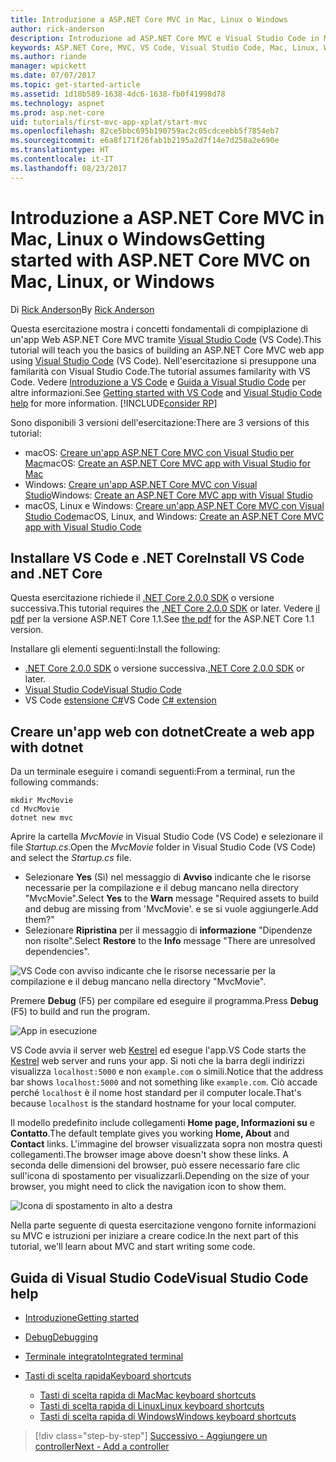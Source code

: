 ```yaml
---
title: Introduzione a ASP.NET Core MVC in Mac, Linux o Windows
author: rick-anderson
description: Introduzione ad ASP.NET Core MVC e Visual Studio Code in Mac, Linux e Windows
keywords: ASP.NET Core, MVC, VS Code, Visual Studio Code, Mac, Linux, Windows
ms.author: riande
manager: wpickett
ms.date: 07/07/2017
ms.topic: get-started-article
ms.assetid: 1d18b589-1638-4dc6-1638-fb0f41998d78
ms.technology: aspnet
ms.prod: asp.net-core
uid: tutorials/first-mvc-app-xplat/start-mvc
ms.openlocfilehash: 82ce5bbc695b190759ac2c05cdceebb5f7854eb7
ms.sourcegitcommit: e6a8f171f26fab1b2195a2d7f14e7d258a2e690e
ms.translationtype: HT
ms.contentlocale: it-IT
ms.lasthandoff: 08/23/2017
---
```

# <a name="getting-started-with-aspnet-core-mvc--on-mac-linux-or-windows"></a><span data-ttu-id="b2ec7-104">Introduzione a ASP.NET Core MVC in Mac, Linux o Windows</span><span class="sxs-lookup"><span data-stu-id="b2ec7-104">Getting started with ASP.NET Core MVC  on Mac, Linux, or Windows</span></span>

<span data-ttu-id="b2ec7-105">Di [Rick Anderson](https://twitter.com/RickAndMSFT)</span><span class="sxs-lookup"><span data-stu-id="b2ec7-105">By [Rick Anderson](https://twitter.com/RickAndMSFT)</span></span>

<span data-ttu-id="b2ec7-106">Questa esercitazione mostra i concetti fondamentali di compiplazione di un'app Web ASP.NET Core MVC tramite [Visual Studio Code](https://code.visualstudio.com) (VS Code).</span><span class="sxs-lookup"><span data-stu-id="b2ec7-106">This tutorial will teach you the basics of building an ASP.NET Core MVC web app using [Visual Studio Code](https://code.visualstudio.com) (VS Code).</span></span> <span data-ttu-id="b2ec7-107">Nell'esercitazione si presuppone una familarità con Visual Studio Code.</span><span class="sxs-lookup"><span data-stu-id="b2ec7-107">The tutorial assumes familarity with VS Code.</span></span> <span data-ttu-id="b2ec7-108">Vedere [Introduzione a VS Code](https://code.visualstudio.com/docs) e [Guida a Visual Studio Code](#visual-studio-code-help) per altre informazioni.</span><span class="sxs-lookup"><span data-stu-id="b2ec7-108">See [Getting started with VS Code](https://code.visualstudio.com/docs) and [Visual Studio Code help](#visual-studio-code-help) for more information.</span></span> [!INCLUDE[consider RP](../../includes/razor.md)]

<span data-ttu-id="b2ec7-109">Sono disponibili 3 versioni dell'esercitazione:</span><span class="sxs-lookup"><span data-stu-id="b2ec7-109">There are 3 versions of this tutorial:</span></span>

* <span data-ttu-id="b2ec7-110">macOS: [Creare un'app ASP.NET Core MVC con Visual Studio per Mac](xref:tutorials/first-mvc-app-mac/start-mvc)</span><span class="sxs-lookup"><span data-stu-id="b2ec7-110">macOS: [Create an ASP.NET Core MVC app with Visual Studio for Mac](xref:tutorials/first-mvc-app-mac/start-mvc)</span></span>
* <span data-ttu-id="b2ec7-111">Windows: [Creare un'app ASP.NET Core MVC con Visual Studio](xref:tutorials/first-mvc-app/start-mvc)</span><span class="sxs-lookup"><span data-stu-id="b2ec7-111">Windows: [Create an ASP.NET Core MVC app with Visual Studio](xref:tutorials/first-mvc-app/start-mvc)</span></span>
* <span data-ttu-id="b2ec7-112">macOS, Linux e Windows: [Creare un'app ASP.NET Core MVC con Visual Studio Code](xref:tutorials/first-mvc-app-xplat/start-mvc)</span><span class="sxs-lookup"><span data-stu-id="b2ec7-112">macOS, Linux, and Windows: [Create an ASP.NET Core MVC app with Visual Studio Code](xref:tutorials/first-mvc-app-xplat/start-mvc)</span></span> 

## <a name="install-vs-code-and-net-core"></a><span data-ttu-id="b2ec7-113">Installare VS Code e .NET Core</span><span class="sxs-lookup"><span data-stu-id="b2ec7-113">Install VS Code and .NET Core</span></span>

<span data-ttu-id="b2ec7-114">Questa esercitazione richiede il [.NET Core 2.0.0 SDK](https://dot.net/core) o versione successiva.</span><span class="sxs-lookup"><span data-stu-id="b2ec7-114">This tutorial requires the [.NET Core 2.0.0 SDK](https://dot.net/core) or later.</span></span> <span data-ttu-id="b2ec7-115">Vedere [il pdf](https://github.com/aspnet/Docs/tree/master/aspnetcore/tutorials/first-mvc-app-mac/start-mvc/8-23-17.pdf) per la versione ASP.NET Core 1.1.</span><span class="sxs-lookup"><span data-stu-id="b2ec7-115">See [the pdf](https://github.com/aspnet/Docs/tree/master/aspnetcore/tutorials/first-mvc-app-mac/start-mvc/8-23-17.pdf) for the ASP.NET Core 1.1 version.</span></span>

<span data-ttu-id="b2ec7-116">Installare gli elementi seguenti:</span><span class="sxs-lookup"><span data-stu-id="b2ec7-116">Install the following:</span></span>

* <span data-ttu-id="b2ec7-117">[.NET Core 2.0.0 SDK](https://dot.net/core) o versione successiva.</span><span class="sxs-lookup"><span data-stu-id="b2ec7-117">[.NET Core 2.0.0 SDK](https://dot.net/core) or later.</span></span>
* [<span data-ttu-id="b2ec7-118">Visual Studio Code</span><span class="sxs-lookup"><span data-stu-id="b2ec7-118">Visual Studio Code</span></span>](https://code.visualstudio.com)
* <span data-ttu-id="b2ec7-119">VS Code [estensione C#](https://marketplace.visualstudio.com/items?itemName=ms-vscode.csharp)</span><span class="sxs-lookup"><span data-stu-id="b2ec7-119">VS Code [C# extension](https://marketplace.visualstudio.com/items?itemName=ms-vscode.csharp)</span></span> 

## <a name="create-a-web-app-with-dotnet"></a><span data-ttu-id="b2ec7-120">Creare un'app web con dotnet</span><span class="sxs-lookup"><span data-stu-id="b2ec7-120">Create a web app with dotnet</span></span>

<span data-ttu-id="b2ec7-121">Da un terminale eseguire i comandi seguenti:</span><span class="sxs-lookup"><span data-stu-id="b2ec7-121">From a terminal, run the following commands:</span></span>

```console
mkdir MvcMovie
cd MvcMovie
dotnet new mvc
```

<span data-ttu-id="b2ec7-122">Aprire la cartella *MvcMovie* in Visual Studio Code (VS Code) e selezionare il file *Startup.cs*.</span><span class="sxs-lookup"><span data-stu-id="b2ec7-122">Open the *MvcMovie* folder in Visual Studio Code (VS Code) and select the *Startup.cs* file.</span></span>

- <span data-ttu-id="b2ec7-123">Selezionare **Yes** (Sì) nel messaggio di **Avviso** indicante che le risorse necessarie per la compilazione e il debug mancano nella directory "MvcMovie".</span><span class="sxs-lookup"><span data-stu-id="b2ec7-123">Select **Yes** to the **Warn** message "Required assets to build and debug are missing from 'MvcMovie'.</span></span> <span data-ttu-id="b2ec7-124">e se si vuole aggiungerle.</span><span class="sxs-lookup"><span data-stu-id="b2ec7-124">Add them?"</span></span>
- <span data-ttu-id="b2ec7-125">Selezionare **Ripristina** per il messaggio di **informazione** "Dipendenze non risolte".</span><span class="sxs-lookup"><span data-stu-id="b2ec7-125">Select **Restore** to the **Info** message "There are unresolved dependencies".</span></span>

![VS Code con avviso indicante che le risorse necessarie per la compilazione e il debug mancano nella directory "MvcMovie".](../web-api-vsc/_static/vsc_restore.png)

<span data-ttu-id="b2ec7-129">Premere **Debug** (F5) per compilare ed eseguire il programma.</span><span class="sxs-lookup"><span data-stu-id="b2ec7-129">Press **Debug** (F5) to build and run the program.</span></span>

![App in esecuzione](../first-mvc-app/start-mvc/_static/1.png)

<span data-ttu-id="b2ec7-131">VS Code avvia il server web [Kestrel](xref:fundamentals/servers/kestrel) ed esegue l'app.</span><span class="sxs-lookup"><span data-stu-id="b2ec7-131">VS Code starts the [Kestrel](xref:fundamentals/servers/kestrel) web server and runs your app.</span></span> <span data-ttu-id="b2ec7-132">Si noti che la barra degli indirizzi visualizza `localhost:5000` e non `example.com` o simili.</span><span class="sxs-lookup"><span data-stu-id="b2ec7-132">Notice that the address bar shows `localhost:5000` and not something like `example.com`.</span></span> <span data-ttu-id="b2ec7-133">Ciò accade perché `localhost` è il nome host standard per il computer locale.</span><span class="sxs-lookup"><span data-stu-id="b2ec7-133">That's because `localhost` is the standard hostname for your local computer.</span></span>

<span data-ttu-id="b2ec7-134">Il modello predefinito include collegamenti **Home page, Informazioni su** e **Contatto**.</span><span class="sxs-lookup"><span data-stu-id="b2ec7-134">The default template gives you working **Home, About** and **Contact** links.</span></span> <span data-ttu-id="b2ec7-135">L'immagine del browser visualizzata sopra non mostra questi collegamenti.</span><span class="sxs-lookup"><span data-stu-id="b2ec7-135">The browser image above doesn't show these links.</span></span> <span data-ttu-id="b2ec7-136">A seconda delle dimensioni del browser, può essere necessario fare clic sull'icona di spostamento per visualizzarli.</span><span class="sxs-lookup"><span data-stu-id="b2ec7-136">Depending on the size of your browser, you might need to click the navigation icon to show them.</span></span>

![Icona di spostamento in alto a destra](../first-mvc-app/start-mvc/_static/2.png)

<span data-ttu-id="b2ec7-138">Nella parte seguente di questa esercitazione vengono fornite informazioni su MVC e istruzioni per iniziare a creare codice.</span><span class="sxs-lookup"><span data-stu-id="b2ec7-138">In the next part of this tutorial, we'll learn about MVC and start writing some code.</span></span>

## <a name="visual-studio-code-help"></a><span data-ttu-id="b2ec7-139">Guida di Visual Studio Code</span><span class="sxs-lookup"><span data-stu-id="b2ec7-139">Visual Studio Code help</span></span>

- [<span data-ttu-id="b2ec7-140">Introduzione</span><span class="sxs-lookup"><span data-stu-id="b2ec7-140">Getting started</span></span>](https://code.visualstudio.com/docs)
- [<span data-ttu-id="b2ec7-141">Debug</span><span class="sxs-lookup"><span data-stu-id="b2ec7-141">Debugging</span></span>](https://code.visualstudio.com/docs/editor/debugging)
- [<span data-ttu-id="b2ec7-142">Terminale integrato</span><span class="sxs-lookup"><span data-stu-id="b2ec7-142">Integrated terminal</span></span>](https://code.visualstudio.com/docs/editor/integrated-terminal)
- [<span data-ttu-id="b2ec7-143">Tasti di scelta rapida</span><span class="sxs-lookup"><span data-stu-id="b2ec7-143">Keyboard shortcuts</span></span>](https://code.visualstudio.com/docs/getstarted/keybindings#_keyboard-shortcuts-reference)

  - [<span data-ttu-id="b2ec7-144">Tasti di scelta rapida di Mac</span><span class="sxs-lookup"><span data-stu-id="b2ec7-144">Mac keyboard shortcuts</span></span>](https://go.microsoft.com/fwlink/?linkid=832143)
  - [<span data-ttu-id="b2ec7-145">Tasti di scelta rapida di Linux</span><span class="sxs-lookup"><span data-stu-id="b2ec7-145">Linux keyboard shortcuts</span></span>](https://go.microsoft.com/fwlink/?linkid=832144)
  - [<span data-ttu-id="b2ec7-146">Tasti di scelta rapida di Windows</span><span class="sxs-lookup"><span data-stu-id="b2ec7-146">Windows keyboard shortcuts</span></span>](https://go.microsoft.com/fwlink/?linkid=832145)

>[!div class="step-by-step"]
[<span data-ttu-id="b2ec7-147">Successivo - Aggiungere un controller</span><span class="sxs-lookup"><span data-stu-id="b2ec7-147">Next - Add a controller</span></span>](adding-controller.md)
